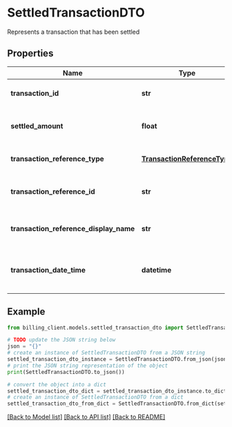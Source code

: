 # SettledTransactionDTO

Represents a transaction that has been settled

## Properties

Name | Type | Description | Notes
------------ | ------------- | ------------- | -------------
**transaction_id** | **str** | Identifier of the transaction | [optional] 
**settled_amount** | **float** | Amount that has been settled | [optional] 
**transaction_reference_type** | [**TransactionReferenceType**](TransactionReferenceType.md) | Type of transaction reference | [optional] 
**transaction_reference_id** | **str** | Identifier of the transaction reference | [optional] 
**transaction_reference_display_name** | **str** | Display name of the transaction reference | [optional] 
**transaction_date_time** | **datetime** | Date and time when the transaction occurred | [optional] 

## Example

```python
from billing_client.models.settled_transaction_dto import SettledTransactionDTO

# TODO update the JSON string below
json = "{}"
# create an instance of SettledTransactionDTO from a JSON string
settled_transaction_dto_instance = SettledTransactionDTO.from_json(json)
# print the JSON string representation of the object
print(SettledTransactionDTO.to_json())

# convert the object into a dict
settled_transaction_dto_dict = settled_transaction_dto_instance.to_dict()
# create an instance of SettledTransactionDTO from a dict
settled_transaction_dto_from_dict = SettledTransactionDTO.from_dict(settled_transaction_dto_dict)
```
[[Back to Model list]](../README.md#documentation-for-models) [[Back to API list]](../README.md#documentation-for-api-endpoints) [[Back to README]](../README.md)


